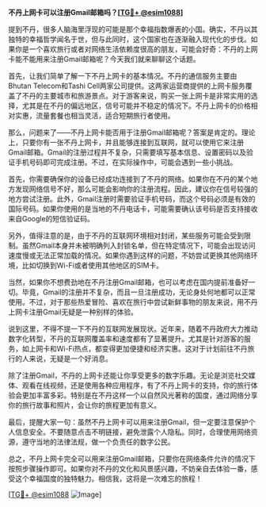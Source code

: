 **不丹上网卡可以注册Gmail邮箱吗？[[TG💪+ @esim1088](https://t.me/s/esim1088)]**

提到不丹，很多人脑海里浮现的可能是那个幸福指数爆表的小国。确实，不丹以其独特的幸福哲学闻名于世，但与此同时，这个国家也在逐渐融入现代化的步伐。如果你是一个喜欢旅行或者对网络生活依赖度很高的朋友，可能会好奇：不丹的上网卡能不能用来注册Gmail邮箱呢？今天我们就来聊聊这个话题。

首先，让我们简单了解一下不丹上网卡的基本情况。不丹的通信服务主要由Bhutan Telecom和Tashi Cell两家公司提供。这两家运营商提供的上网卡服务覆盖了不丹的主要城市和旅游景点。对于游客来说，购买一张上网卡是非常实用的选择，尤其是在不丹的偏远地区，信号可能并不稳定的情况下。不丹上网卡的价格相对实惠，流量套餐也相当灵活，适合短期旅行者使用。

那么，问题来了——不丹上网卡能否用于注册Gmail邮箱呢？答案是肯定的。理论上，只要你有一张不丹上网卡，并且能够连接到互联网，就可以使用它来注册Gmail邮箱。Gmail的注册过程并不复杂，只需要填写基本信息、设置密码以及验证手机号码即可完成注册。不过，在实际操作中，可能会遇到一些小挑战。

首先，你需要确保你的设备已经成功连接到了不丹的网络。如果你在不丹的某个地方发现网络信号不好，那么可能会影响你的注册流程。因此，建议你在信号较强的地方尝试注册。此外，Gmail注册时需要验证手机号码，而这个号码必须是有效的国际号码。如果你使用的是当地的不丹电话卡，可能需要确认该号码是否支持接收来自Google的短信验证码。

另外，值得注意的是，由于不丹的互联网环境相对封闭，某些服务可能会受到限制。虽然Gmail本身并未被明确列入封锁名单，但在特定情况下，可能会出现访问速度慢或无法正常加载的情况。如果你遇到这样的问题，不妨尝试更换其他网络环境，比如切换到Wi-Fi或者使用其他地区的SIM卡。

当然，如果你不想费劲地在不丹注册Gmail邮箱，也可以考虑在国内提前准备好一切。毕竟，Gmail的注册并不复杂，而且一旦注册成功，无论身处何地都可以正常使用。不过，对于那些热爱冒险、喜欢在旅行中尝试新鲜事物的朋友来说，用不丹上网卡注册Gmail无疑是一种别样的体验。

说到这里，不得不提一下不丹的互联网发展现状。近年来，随着不丹政府大力推动数字化转型，不丹的互联网覆盖率和速度都有了显著提升。尤其是针对游客的服务，如上网卡和Wi-Fi热点，都变得更加便捷和经济实惠。这对于计划前往不丹旅行的人来说，无疑是一个好消息。

除了注册Gmail，不丹的上网卡还能让你享受更多的数字乐趣。无论是浏览社交媒体、观看在线视频，还是使用各种应用程序，有了不丹上网卡的支持，你的旅行体验会更加丰富多彩。特别是在不丹这样一个以自然风光著称的国度，通过网络分享你的旅行故事和照片，会让你的旅程更加有意义。

最后，提醒大家一句：虽然不丹上网卡可以用来注册Gmail，但一定要注意保护个人信息安全。不要随意点击不明链接，避免泄露个人隐私。同时，合理使用网络资源，遵守当地的法律法规，做一个负责任的数字公民。

总之，不丹上网卡完全可以用来注册Gmail邮箱，只要你在网络条件允许的情况下按照步骤操作即可。如果你对不丹的文化和风景感兴趣，不妨亲自去体验一番，感受这个幸福国度的独特魅力。相信我，这将是一次难忘的旅程！

[[TG💪+ @esim1088](https://t.me/s/esim1088) ![Image](https://i.postimg.cc/4NQfJmqS/Snipaste-2025-05-13-00-14-12.png)]
